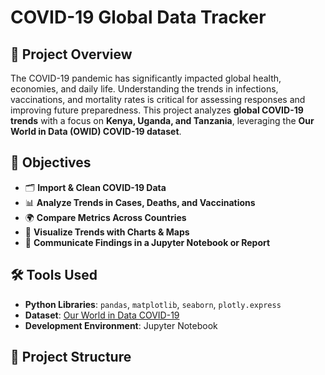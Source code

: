 # COVID-19 Global Data Tracker

## 📌 Project Overview
The COVID-19 pandemic has significantly impacted global health, economies, and daily life. Understanding the trends in infections, vaccinations, and mortality rates is critical for assessing responses and improving future preparedness. This project analyzes **global COVID-19 trends** with a focus on **Kenya, Uganda, and Tanzania**, leveraging the **Our World in Data (OWID) COVID-19 dataset**.

## 🚀 Objectives
- 🗂 **Import & Clean COVID-19 Data**
- 📊 **Analyze Trends in Cases, Deaths, and Vaccinations**
- 🌍 **Compare Metrics Across Countries**
- 🎨 **Visualize Trends with Charts & Maps**
- 📝 **Communicate Findings in a Jupyter Notebook or Report**

## 🛠 Tools Used
- **Python Libraries**: `pandas`, `matplotlib`, `seaborn`, `plotly.express`
- **Dataset**: [Our World in Data COVID-19](https://github.com/owid/covid-19-data)
- **Development Environment**: Jupyter Notebook

## 📂 Project Structure
